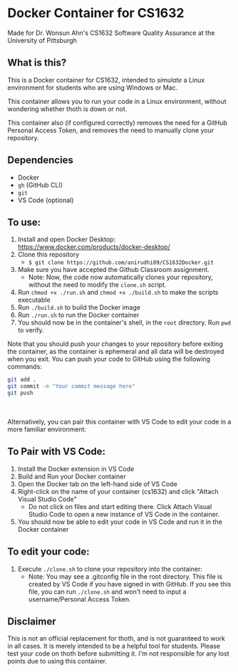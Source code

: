 # Docker Container for CS1632
Made for Dr. Wonsun Ahn's CS1632 Software Quality Assurance at the University of Pittsburgh

## What is this?
This is a Docker container for CS1632, intended to _simulate_ a Linux environment for students who are using Windows or Mac.

This container allows you to run your code in a Linux environment, without wondering whether thoth is down or not.

This container also (if configured correctly) removes the need for a GitHub Personal Access Token, and removes the need to manually clone your repository.

## Dependencies
- Docker
- `gh` (GitHub CLI)
- `git`
- VS Code (optional)


## To use:
1. Install and open Docker Desktop: https://www.docker.com/products/docker-desktop/
2. Clone this repository
    - `$ git clone https://github.com/anirudhi89/CS1632Docker.git`
3. Make sure you have accepted the Github Classroom assignment.
    - Note: Now, the code now automatically clones your repository, without the need to modify the `clone.sh` script.
4. Run `chmod +x ./run.sh` and `chmod +x ./build.sh` to make the scripts executable
5. Run `./build.sh` to build the Docker image
6. Run `./run.sh` to run the Docker container
7. You should now be in the container's shell, in the `root` directory. Run `pwd` to verify.


Note that you should push your changes to your repository before exiting the container, as the container is ephemeral and all data will be destroyed when you exit.
You can push your code to GitHub using the following commands:
```bash
git add .
git commit -m "Your commit message here"
git push
```



<br><br>
Alternatively, you can pair this container with VS Code to edit your code in a more familiar environment:


## To Pair with VS Code:
1. Install the Docker extension in VS Code
2. Build and Run your Docker container
3. Open the Docker tab on the left-hand side of VS Code
4. Right-click on the name of your container (cs1632) and click "Attach Visual Studio Code"
    - Do not click on files and start editing there. Click Attach Visual Studio Code to open a new instance of VS Code in the container.
5. You should now be able to edit your code in VS Code and run it in the Docker container


## To edit your code:
1. Execute `./clone.sh` to clone your repository into the container:
    - Note: You may see a .gitconfig file in the root directory. This file is created by VS Code if you have signed in with GitHub. If you see this file, you can run `./clone.sh` and won't need to input a username/Personal Access Token.



## Disclaimer
This is not an official replacement for thoth, and is not guaranteed to work in all cases. It is merely intended to be a helpful tool for students. Please test your code on thoth before submitting it. I'm not responsible for any lost points due to using this container. 
